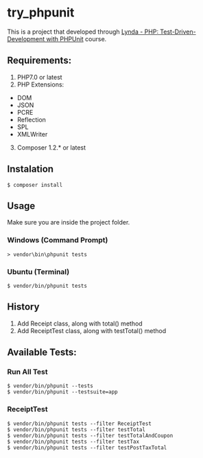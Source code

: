 # try_phpunit

This is a project that developed through [Lynda - PHP: Test-Driven-Development with PHPUnit](https://www.lynda.com/PHPUnit-tutorials/Test-Driven-Development-PHP-PHPUnit/502109-2.html "Test-Driven-Development with PHPUnit") course.

## Requirements:

1. PHP7.0 or latest
2. PHP Extensions:
  * DOM
  * JSON
  * PCRE
  * Reflection
  * SPL
  * XMLWriter
3. Composer 1.2.* or latest

## Instalation
    $ composer install

## Usage
Make sure you are inside the project folder.

### Windows (Command Prompt)
    > vendor\bin\phpunit tests
### Ubuntu (Terminal)
    $ vendor/bin/phpunit tests

## History
1. Add Receipt class, along with total() method
2. Add ReceiptTest class, along with testTotal() method

## Available Tests:
### Run All Test
    $ vendor/bin/phpunit --tests
    $ vendor/bin/phpunit --testsuite=app

### ReceiptTest
    $ vendor/bin/phpunit tests --filter ReceiptTest
    $ vendor/bin/phpunit tests --filter testTotal
    $ vendor/bin/phpunit tests --filter testTotalAndCoupon
    $ vendor/bin/phpunit tests --filter testTax
    $ vendor/bin/phpunit tests --filter testPostTaxTotal
